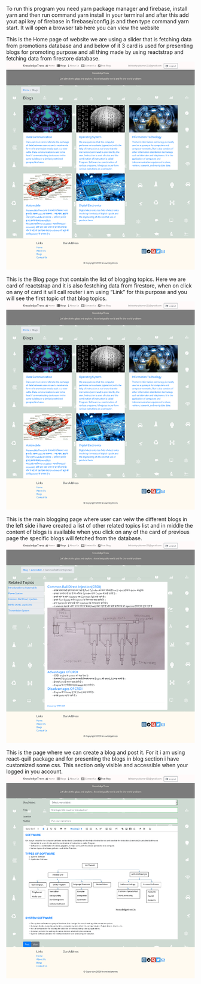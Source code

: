 To run this program you need yarn package manager and firebase, install yarn and then run command yarn install in your terminal and after this add yout api key of firebase in firebase/config.js and then type command yarn start. It will  open a browser tab here you can view the website




This is the Home page of website we are using a slider that is fetching data from promotions database and and below of it 3 card is used for presenting blogs for promoting purpose and all thing made by using reactstrap and fetching data from firestore database.
![alt text](https://github.com/lalitkashyapkumar/knowledgetress.in/blob/master/public/assets/images/image.png)




This is the Blog page that contain the list of blogging topics. Here we are card of reactstrap and it is also festching data from firestore, when on click on any of card it will call router i am using “Link” for this purpose and you will see the first topic  of that blog topics.
![alt text](https://github.com/lalitkashyapkumar/knowledgetress.in/blob/master/public/assets/images/Screenshot_2020-08-20%20Knowledge%20Tree.png)




This is the main blogging page where user can veiw the different blogs in the left side i have created a list of other related topics list and in middle the content of blogs is available when you click on any of the card of previous page the specific blogs will fetched from the database.
![alt text](https://github.com/lalitkashyapkumar/knowledgetress.in/blob/master/public/assets/images/Screenshot_2020-08-20%20Knowledge%20Tree(1).png)




This is the page where we can create a blog and post it. For it i am using react-quill package and for presenting the blogs in blog section i have customized some css. This section only visible and accessible when your logged in you account.
![alt text](https://github.com/lalitkashyapkumar/knowledgetress.in/blob/master/public/assets/images/Screenshot_2020-08-20%20Knowledge%20Tree(2).png)
